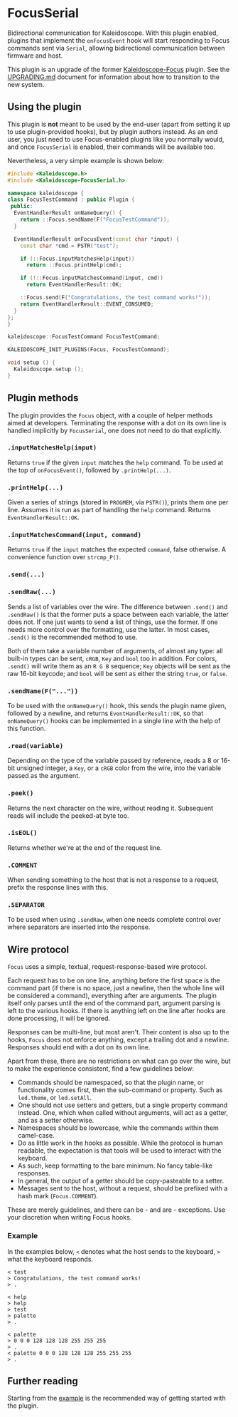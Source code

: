 # FocusSerial

Bidirectional communication for Kaleidoscope. With this plugin enabled, plugins that implement the `onFocusEvent` hook will start responding to Focus commands sent via `Serial`, allowing bidirectional communication between firmware and host.

This plugin is an upgrade of the former [Kaleidoscope-Focus][kaleidoscope:focus] plugin. See the [UPGRADING.md][upgrading] document for information about how to transition to the new system.

 [kaleidoscope:focus]: (Kaleidoscope-FocusSerial.md)
 [upgrading]: ../../UPGRADING.md#bidirectional-communication-for-plugins

## Using the plugin

This plugin is **not** meant to be used by the end-user (apart from setting it up to use plugin-provided hooks), but by plugin authors instead. As an end user, you just need to use Focus-enabled plugins like you normally would, and once `FocusSerial` is enabled, their commands will be available too.

Nevertheless, a very simple example is shown below:

```c++
#include <Kaleidoscope.h>
#include <Kaleidoscope-FocusSerial.h>

namespace kaleidoscope {
class FocusTestCommand : public Plugin {
 public:
  EventHandlerResult onNameQuery() {
    return ::Focus.sendName(F("FocusTestCommand"));
  }

  EventHandlerResult onFocusEvent(const char *input) {
    const char *cmd = PSTR("test");

    if (::Focus.inputMatchesHelp(input))
      return ::Focus.printHelp(cmd);

    if (!::Focus.inputMatchesCommand(input, cmd))
      return EventHandlerResult::OK;

    ::Focus.send(F("Congratulations, the test command works!"));
    return EventHandlerResult::EVENT_CONSUMED;
  }
};
}

kaleidoscope::FocusTestCommand FocusTestCommand;

KALEIDOSCOPE_INIT_PLUGINS(Focus, FocusTestCommand);

void setup () {
  Kaleidoscope.setup ();
}
```

## Plugin methods

The plugin provides the `Focus` object, with a couple of helper methods aimed at developers. Terminating the response with a dot on its own line is handled implicitly by `FocusSerial`, one does not need to do that explicitly.

### `.inputMatchesHelp(input)`

Returns `true` if the given `input` matches the `help` command. To be used at the top of `onFocusEvent()`, followed by `.printHelp(...)`.

### `.printHelp(...)`

Given a series of strings (stored in `PROGMEM`, via `PSTR()`), prints them one per line. Assumes it is run as part of handling the `help` command. Returns `EventHandlerResult::OK`.

### `.inputMatchesCommand(input, command)`

Returns `true` if the `input` matches the expected `command`, false otherwise. A convenience function over `strcmp_P()`.

### `.send(...)`
### `.sendRaw(...)`

Sends a list of variables over the wire. The difference between `.send()` and `.sendRaw()` is that the former puts a space between each variable, the latter does not. If one just wants to send a list of things, use the former. If one needs more control over the formatting, use the latter. In most cases, `.send()` is the recommended method to use.

Both of them take a variable number of arguments, of almost any type: all built-in types can be sent, `cRGB`, `Key` and `bool` too in addition. For colors, `.send()` will write them as an `R G B` sequence; `Key` objects will be sent as the raw 16-bit keycode; and `bool` will be sent as either the string `true`, or `false`.

### `.sendName(F("..."))`

To be used with the `onNameQuery()` hook, this sends the plugin name given,
followed by a newline, and returns `EventHandlerResult::OK`, so that
`onNameQuery()` hooks can be implemented in a single line with the help of this
function.

### `.read(variable)`

Depending on the type of the variable passed by reference, reads a 8 or 16-bit unsigned integer, a `Key`, or a `cRGB` color from the wire, into the variable passed as the argument.

### `.peek()`

Returns the next character on the wire, without reading it. Subsequent reads will include the peeked-at byte too.

### `.isEOL()`

Returns whether we're at the end of the request line.

### `.COMMENT`

When sending something to the host that is not a response to a request, prefix the response lines with this.

### `.SEPARATOR`

To be used when using `.sendRaw`, when one needs complete control over where separators are inserted into the response.

## Wire protocol

`Focus` uses a simple, textual, request-response-based wire protocol.

Each request has to be on one line, anything before the first space is the command part (if there is no space, just a newline, then the whole line will be considered a command), everything after are arguments. The plugin itself only parses until the end of the command part, argument parsing is left to the various hooks. If there is anything left on the line after hooks are done processing, it will be ignored.

Responses can be multi-line, but most aren't. Their content is also up to the hooks, `Focus` does not enforce anything, except a trailing dot and a newline. Responses should end with a dot on its own line.

Apart from these, there are no restrictions on what can go over the wire, but to make the experience consistent, find a few guidelines below:

* Commands should be namespaced, so that the plugin name, or functionality comes first, then the sub-command or property. Such as `led.theme`, or `led.setAll`.
* One should not use setters and getters, but a single property command instead. One, which when called without arguments, will act as a getter, and as a setter otherwise.
* Namespaces should be lowercase, while the commands within them camel-case.
* Do as little work in the hooks as possible. While the protocol is human readable, the expectation is that tools will be used to interact with the keyboard.
* As such, keep formatting to the bare minimum. No fancy table-like responses.
* In general, the output of a getter should be copy-pasteable to a setter.
* Messages sent to the host, without a request, should be prefixed with a hash mark (`Focus.COMMENT`).

These are merely guidelines, and there can be - and are - exceptions. Use your discretion when writing Focus hooks.

### Example

In the examples below, `<` denotes what the host sends to the keyboard, `>` what
the keyboard responds.

```
< test
> Congratulations, the test command works!
> .
```

```
< help
> help
> test
> palette
> .
```

```
< palette
> 0 0 0 128 128 128 255 255 255
> .
< palette 0 0 0 128 128 128 255 255 255
> .
```

## Further reading

Starting from the [example][plugin:example] is the recommended way of getting started with the plugin.

  [plugin:example]: /examples/Features/FocusSerial/FocusSerial.ino
